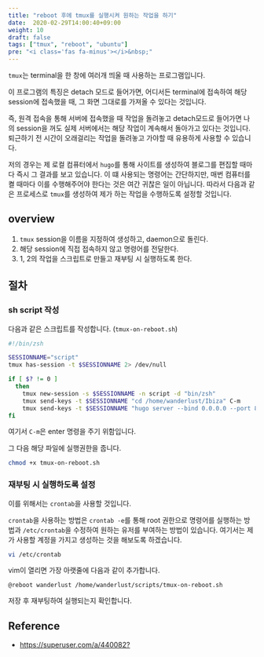 ```yaml
---
title: "reboot 후에 tmux를 실행시켜 원하는 작업을 하기"
date:  2020-02-29T14:00:40+09:00
weight: 10
draft: false
tags: ["tmux", "reboot", "ubuntu"]
pre: "<i class='fas fa-minus'></i>&nbsp;"
---
```


`tmux`는 terminal을 한 창에 여러개 띄울 때 사용하는 프로그램입니다.

이 프로그램의 특징은 detach 모드로 들어가면, 어디서든 terminal에 접속하여 해당 session에 접속했을 때, 그 화면 그대로를 가져올 수 있다는 것입니다.

즉, 원격 접속을 통해 서버에 접속했을 때 작업을 돌려놓고 detach모드로 들어가면 나의 session을 꺼도 실제 서버에서는 해당 작업이 계속해서 돌아가고 있다는 것입니다.
퇴근하기 전 시간이 오래걸리는 작업을 돌려놓고 가야할 때 유용하게 사용할 수 있습니다.

저의 경우는 제 로컬 컴퓨터에서 `hugo`를 통해 사이트를 생성하여 블로그를 편집할 때마다 즉시 그 결과를 보고 있습니다.
이 떄 사용되는 명령어는 간단하지만, 매번 컴퓨터를 켤 때마다 이를 수행해주어야 한다는 것은 여간 귀찮은 일이 아닙니다.
따라서 다음과 같은 프로세스로 `tmux`를 생성하여 제가 하는 작업을 수행하도록 설정할 것입니다.

## overview

1. `tmux` session을 이름을 지정하여 생성하고, daemon으로 돌린다.
2. 해당 session에 직접 접속하지 않고 명령어를 전달한다.
3. 1, 2의 작업을 스크립트로 만들고 재부팅 시 실행하도록 한다.

## 절차

### sh script 작성

다음과 같은 스크립트를 작성합니다.
(`tmux-on-reboot.sh`)

```zsh
#!/bin/zsh

SESSIONNAME="script"
tmux has-session -t $SESSIONNAME 2> /dev/null

if [ $? != 0 ] 
  then
    tmux new-session -s $SESSIONNAME -n script -d "bin/zsh"
    tmux send-keys -t $SESSIONNAME "cd /home/wanderlust/Ibiza" C-m
    tmux send-keys -t $SESSIONNAME "hugo server --bind 0.0.0.0 --port 8000 --disableFastRender" C-m
fi
```

여기서 `C-m`은 enter 명령을 주기 위함입니다.

그 다음 해당 파일에 실행권한을 줍니다.

```bash
chmod +x tmux-on-reboot.sh
```

### 재부팅 시 실행하도록 설정

이를 위해서는 `crontab`을 사용할 것입니다.

`crontab`을 사용하는 방법은 `crontab -e`를 통해 root 권한으로 명령어를 실행하는 방법과 `/etc/crontab`을 수정하여 원하는 유저를 부여하는 방법이 있습니다.
여기서는 제가 사용할 계정을 가지고 생성하는 것을 해보도록 하겠습니다.

```bash
vi /etc/crontab
```

vim이 열리면 가장 아랫줄에 다음과 같이 추가합니다.

```crontab
@reboot wanderlust /home/wanderlust/scripts/tmux-on-reboot.sh
```

저장 후 재부팅하여 실행되는지 확인합니다.

## Reference

* <https://superuser.com/a/440082?>